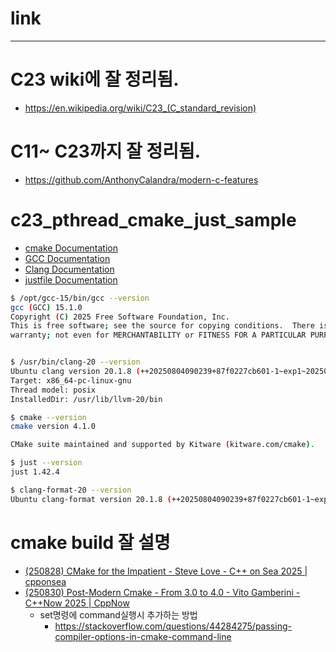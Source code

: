 # link


<hr />

# C23 wiki에 잘 정리됨.
- https://en.wikipedia.org/wiki/C23_(C_standard_revision)

# C11~ C23까지 잘 정리됨.
- https://github.com/AnthonyCalandra/modern-c-features

# c23_pthread_cmake_just_sample

- [cmake Documentation](https://cmake.org/cmake/help/latest/index.html)
- [GCC Documentation](https://gcc.gnu.org/onlinedocs/)
- [Clang Documentation](https://clang.llvm.org/docs/index.html)
- [justfile Documentation](https://just.systems/man/en/)

```bash
$ /opt/gcc-15/bin/gcc --version
gcc (GCC) 15.1.0
Copyright (C) 2025 Free Software Foundation, Inc.
This is free software; see the source for copying conditions.  There is NO
warranty; not even for MERCHANTABILITY or FITNESS FOR A PARTICULAR PURPOSE.


$ /usr/bin/clang-20 --version
Ubuntu clang version 20.1.8 (++20250804090239+87f0227cb601-1~exp1~20250804210352.139)
Target: x86_64-pc-linux-gnu
Thread model: posix
InstalledDir: /usr/lib/llvm-20/bin

$ cmake --version
cmake version 4.1.0

CMake suite maintained and supported by Kitware (kitware.com/cmake).

$ just --version
just 1.42.4

$ clang-format-20 --version
Ubuntu clang-format version 20.1.8 (++20250804090239+87f0227cb601-1~exp1~20250804210352.139)
```

# cmake build 잘 설명
- [(250828) CMake for the Impatient - Steve Love - C++ on Sea 2025 | cpponsea](https://youtu.be/t6iV5_plo20?si=hbBFRwxSQKOVlWET)
- [(250830) Post-Modern Cmake - From 3.0 to 4.0 - Vito Gamberini - C++Now 2025 | CppNow](https://youtu.be/K5Kg8TOTKjU?si=hbfYk_m2JjlpmXKg)
  - set명령에 command실행시 추가하는 방법
    - https://stackoverflow.com/questions/44284275/passing-compiler-options-in-cmake-command-line
